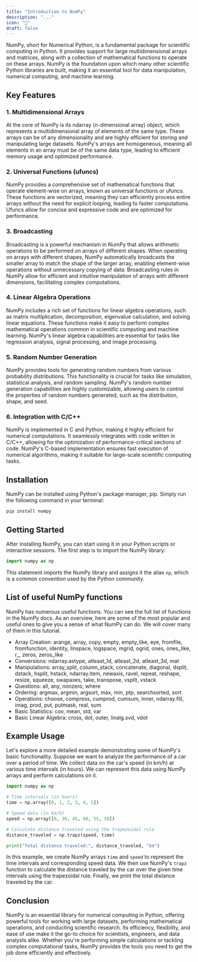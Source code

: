 ```yaml
---
title: "Introduction to NumPy"
description: "..."
icon: "🎲"
draft: false
---
```


NumPy, short for Numerical Python, is a fundamental package for scientific computing in Python. It provides support for large multidimensional arrays and matrices, along with a collection of mathematical functions to operate on these arrays. NumPy is the foundation upon which many other scientific Python libraries are built, making it an essential tool for data manipulation, numerical computing, and machine learning.

## Key Features

### 1. Multidimensional Arrays

At the core of NumPy is its ndarray (n-dimensional array) object, which represents a multidimensional array of elements of the same type. These arrays can be of any dimensionality and are highly efficient for storing and manipulating large datasets. NumPy's arrays are homogeneous, meaning all elements in an array must be of the same data type, leading to efficient memory usage and optimized performance.

### 2. Universal Functions (ufuncs)

NumPy provides a comprehensive set of mathematical functions that operate element-wise on arrays, known as universal functions or ufuncs. These functions are vectorized, meaning they can efficiently process entire arrays without the need for explicit looping, leading to faster computations. Ufuncs allow for concise and expressive code and are optimized for performance.

### 3. Broadcasting

Broadcasting is a powerful mechanism in NumPy that allows arithmetic operations to be performed on arrays of different shapes. When operating on arrays with different shapes, NumPy automatically broadcasts the smaller array to match the shape of the larger array, enabling element-wise operations without unnecessary copying of data. Broadcasting rules in NumPy allow for efficient and intuitive manipulation of arrays with different dimensions, facilitating complex computations.

### 4. Linear Algebra Operations

NumPy includes a rich set of functions for linear algebra operations, such as matrix multiplication, decomposition, eigenvalue calculation, and solving linear equations. These functions make it easy to perform complex mathematical operations common in scientific computing and machine learning. NumPy's linear algebra capabilities are essential for tasks like regression analysis, signal processing, and image processing.

### 5. Random Number Generation

NumPy provides tools for generating random numbers from various probability distributions. This functionality is crucial for tasks like simulation, statistical analysis, and random sampling. NumPy's random number generation capabilities are highly customizable, allowing users to control the properties of random numbers generated, such as the distribution, shape, and seed.

### 6. Integration with C/C++

NumPy is implemented in C and Python, making it highly efficient for numerical computations. It seamlessly integrates with code written in C/C++, allowing for the optimization of performance-critical sections of code. NumPy's C-based implementation ensures fast execution of numerical algorithms, making it suitable for large-scale scientific computing tasks.

## Installation

NumPy can be installed using Python's package manager, pip. Simply run the following command in your terminal:

```bash
pip install numpy
```

## Getting Started

After installing NumPy, you can start using it in your Python scripts or interactive sessions. The first step is to import the NumPy library:

```python
import numpy as np
```

This statement imports the NumPy library and assigns it the alias `np`, which is a common convention used by the Python community.

## List of useful NumPy functions
NumPy has numerous useful functions. You can see the full list of functions in the NumPy docs. As an overview, here are some of the most popular and useful ones to give you a sense of what NumPy can do. We will cover many of them in this tutorial.

- Array Creation: arange, array, copy, empty, empty_like, eye, fromfile, fromfunction, identity, linspace, logspace, mgrid, ogrid, ones, ones_like, r_, zeros, zeros_like
- Conversions: ndarray.astype, atleast_1d, atleast_2d, atleast_3d, mat
- Manipulations: array_split, column_stack, concatenate, diagonal, dsplit, dstack, hsplit, hstack, ndarray.item, newaxis, ravel, repeat, reshape, resize, squeeze, swapaxes, take, transpose, vsplit, vstack
- Questions: all, any, nonzero, where
- Ordering: argmax, argmin, argsort, max, min, ptp, searchsorted, sort
- Operations: choose, compress, cumprod, cumsum, inner, ndarray.fill, imag, prod, put, putmask, real, sum
- Basic Statistics: cov, mean, std, var
- Basic Linear Algebra: cross, dot, outer, linalg.svd, vdot

## Example Usage

Let's explore a more detailed example demonstrating some of NumPy's basic functionality. Suppose we want to analyze the performance of a car over a period of time. We collect data on the car's speed (in km/h) at various time intervals (in hours). We can represent this data using NumPy arrays and perform calculations on it.

```python
import numpy as np

# Time intervals (in hours)
time = np.array([0, 1, 2, 3, 4, 5])

# Speed data (in km/h)
speed = np.array([0, 30, 45, 60, 55, 50])

# Calculate distance traveled using the trapezoidal rule
distance_traveled = np.trapz(speed, time)

print("Total distance traveled:", distance_traveled, "km")
```

In this example, we create NumPy arrays `time` and `speed` to represent the time intervals and corresponding speed data. We then use NumPy's `trapz` function to calculate the distance traveled by the car over the given time intervals using the trapezoidal rule. Finally, we print the total distance traveled by the car.

## Conclusion

NumPy is an essential library for numerical computing in Python, offering powerful tools for working with large datasets, performing mathematical operations, and conducting scientific research. Its efficiency, flexibility, and ease of use make it the go-to choice for scientists, engineers, and data analysts alike. Whether you're performing simple calculations or tackling complex computational tasks, NumPy provides the tools you need to get the job done efficiently and effectively.
